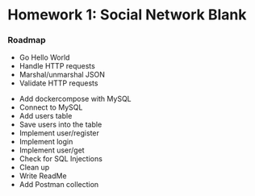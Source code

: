 # Homework 1: Social Network Blank


### Roadmap

+ Go Hello World
+ Handle HTTP requests
+ Marshal/unmarshal JSON
+ Validate HTTP requests
- Add dockercompose with MySQL
- Connect to MySQL
- Add users table
- Save users into the table
- Implement user/register
- Implement login
- Implement user/get
- Check for SQL Injections
- Clean up
- Write ReadMe
- Add Postman collection